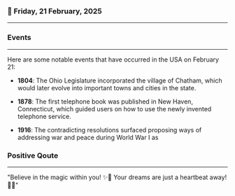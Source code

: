 ### 📅 Friday, 21 February, 2025
------
### Events
------
Here are some notable events that have occurred in the USA on February 21:

- **1804**: The Ohio Legislature incorporated the village of Chatham, which would later evolve into important towns and cities in the state.
  
- **1878**: The first telephone book was published in New Haven, Connecticut, which guided users on how to use the newly invented telephone service.

- **1916**: The contradicting resolutions surfaced proposing ways of addressing war and peace during World War I as
### Positive Qoute
------
"Believe in the magic within you! ✨💖 Your dreams are just a heartbeat away! 🌟🌈"
